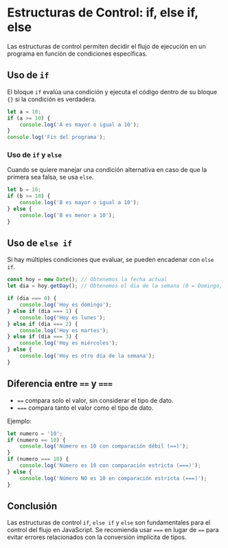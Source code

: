 # Estructuras de Control: if, else if, else

Las estructuras de control permiten decidir el flujo de ejecución en un programa en función de condiciones específicas.

## Uso de `if`
El bloque `if` evalúa una condición y ejecuta el código dentro de su bloque `{}` si la condición es verdadera.

```javascript
let a = 10;
if (a >= 10) {
    console.log('A es mayor o igual a 10');
}
console.log('Fin del programa');
```

### Uso de `if` y `else`
Cuando se quiere manejar una condición alternativa en caso de que la primera sea falsa, se usa `else`.

```javascript
let b = 10;
if (b >= 10) {
    console.log('B es mayor o igual a 10');
} else {
    console.log('B es menor a 10');
}
```

## Uso de `else if`
Si hay múltiples condiciones que evaluar, se pueden encadenar con `else if`.

```javascript
const hoy = new Date(); // Obtenemos la fecha actual
let dia = hoy.getDay(); // Obtenemos el día de la semana (0 = Domingo, 1 = Lunes, ..., 6 = Sábado)

if (dia === 0) {
    console.log('Hoy es domingo');
} else if (dia === 1) {
    console.log('Hoy es lunes');
} else if (dia === 2) {
    console.log('Hoy es martes');
} else if (dia === 3) {
    console.log('Hoy es miércoles');
} else {
    console.log('Hoy es otro día de la semana');
}
```

## Diferencia entre `==` y `===`
- `==` compara solo el valor, sin considerar el tipo de dato.
- `===` compara tanto el valor como el tipo de dato.

Ejemplo:
```javascript
let numero = '10';
if (numero == 10) {
    console.log('Número es 10 con comparación débil (==)');
}
if (numero === 10) {
    console.log('Número es 10 con comparación estricta (===)');
} else {
    console.log('Número NO es 10 en comparación estricta (===)');
}
```

## Conclusión
Las estructuras de control `if`, `else if` y `else` son fundamentales para el control del flujo en JavaScript. Se recomienda usar `===` en lugar de `==` para evitar errores relacionados con la conversión implícita de tipos.

